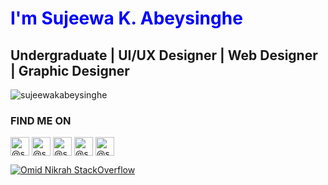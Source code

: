 <h1 align="left" style="color:blue;">I'm Sujeewa K. Abeysinghe</h1>
<h2>Undergraduate | UI/UX Designer | Web Designer | Graphic Designer </h2>
<p align="left"> <img src="https://komarev.com/ghpvc/?username=sujeewakabeysinghe" alt="sujeewakabeysinghe" /></p>
<p align="left">
<h3 align="left">FIND ME ON</h3>
<a href="https://linkedin.com/in/sujeewakabeysinghe/" target="blank"><img align="center" src="https://cdn.jsdelivr.net/npm/simple-icons@3.0.1/icons/linkedin.svg" alt="@sujeewakabeysinghe" padding="10" height="30" width="30" /></a>
<a href="https://www.behance.net/sujeewakabeysinghe" target="blank"><img align="center" src="https://cdn.jsdelivr.net/npm/simple-icons@3.0.1/icons/behance.svg" alt="@sujeewakabeysinghe" padding="10" height="30" width="30" /></a>
<a href="https://dribbble.com/sujeewakabeysinghe" target="blank"><img align="center" src="https://cdn.jsdelivr.net/npm/simple-icons@3.0.1/icons/dribbble.svg" alt="@sujeewakabeysinghe" padding="10" height="30" width="30" /></a>
<a href="https://www.facebook.com/sujeewakabeysinghe" target="blank"><img align="center" src="https://cdn.jsdelivr.net/npm/simple-icons@3.0.1/icons/facebook.svg" alt="@sujeewakabeysinghe" padding="10" height="30" width="30" /></a>
<a href="https://www.instagram.com/sujeewakabeysinghe" target="blank"><img align="center" src="https://cdn.jsdelivr.net/npm/simple-icons@3.0.1/icons/instagram.svg" alt="@sujeewakabeysinghe" padding="10" height="30" width="30" /></a>

[![Omid Nikrah StackOverflow](https://github-readme-stackoverflow.vercel.app/?userID=9439677)](https://stackoverflow.com/users/9439677/sujeewa-k-abeysinghe)
</p>
